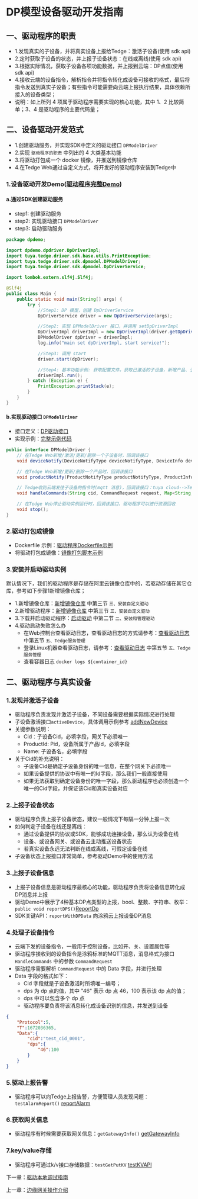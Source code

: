 # DP模型设备驱动开发指南

## 一、驱动程序的职责
- 1.发现真实的子设备，并将真实设备上报给Tedge：激活子设备(使用 sdk api)
- 2.定时获取子设备的状态，并上报子设备状态：在线或离线(使用 sdk api)
- 3.根据实际情况，获取子设备各项功能数据，并上报到云端：DP点值(使用 sdk api)
- 4.接收云端的设备指令，解析指令并将指令转化成设备可接收的格式，最后将指令发送到真实子设备；有些指令可能需要向云端上报执行结果，具体依赖所接入的设备类型；
- 说明：如上所列 4 项属于驱动程序需要实现的核心功能，其中 1、2 比较简单；3、4 是驱动程序的主要代码量； 

## 二、设备驱动开发范式
- 1.创建驱动服务，并实现SDK中定义的驱动接口 `DPModelDriver`
- 2.实现 `驱动程序的职责` 中列出的 4 大类基本功能
- 3.将驱动打包成一个 docker 镜像，并推送到镜像仓库
- 4.在Tedge Web通过自定义方式，将开发好的驱动程序安装到Tedge中

### 1.设备驱动开发Demo([驱动程序完整Demo](https://github.com/tuya/tuya-tedge-driver-java-example))
#### a.通过SDK创建驱动服务
- step1: 创建驱动服务
- step2: 实现驱动接口 `DPModelDriver`
- step3: 启动驱动服务

```java
package dpdemo;

import dpdemo.dpdriver.DpDriverImpl;
import tuya.tedge.driver.sdk.base.utils.PrintException;
import tuya.tedge.driver.sdk.dpmodel.DPModelDriver;
import tuya.tedge.driver.sdk.dpmodel.DpDriverService;

import lombok.extern.slf4j.Slf4j;

@Slf4j
public class Main {
    public static void main(String[] args) {
        try {
            //Step1: DP 模型，创建 DpDriverService
            DpDriverService driver = new DpDriverService(args);

            //Step2: 实现 DPModelDriver 接口，并调用 setDpDriverImpl
            DpDriverImpl driverImpl = new DpDriverImpl(driver.getDpDriverApi());
            DPModelDriver dpDriver = driverImpl;
            log.info("main set dpDriverImpl, start service!");

            //Step3: 调用 start
            driver.start(dpDriver);

            //Step4: 基本功能示例: 获取配置文件，获取已激活的子设备，新增产品、子设备、上报子设备状态、上报DP
            driverImpl.run();
        } catch (Exception e) {
            PrintException.printStack(e);
        }
    }
}
```

#### b.实现驱动接口 `DPModelDriver`
- 接口定义：[DP驱动接口](https://github.com/tuya/tuya-tedge-driver-sdk-java/blob/main/src/main/java/tuya/tedge/driver/sdk/dpmodel/DPModelDriver.java)
- 实现示例：[完整示例代码](https://github.com/tuya/tuya-tedge-driver-java-example/tree/main/src/main/java/dpdemo)

```java
public interface DPModelDriver {
	// 在Tedge Web新增/激活/更新/删除一个子设备时，回调该接口
    void deviceNotify(DeviceNotifyType deviceNotifyType, DeviceInfo deviceInfo);

	// 在Tedge Web新增/更新/删除一个产品时，回调该接口
    void productNotify(ProductNotifyType productNotifyType, ProductInfo productInfo);

	// Tedge收到云端发往子设备的指令时(mqtt 消息)，回调该接口：tuya cloud-->Tedge-->device
    void handleCommands(String cid, CommandRequest request, Map<String, ProtocolProperties> propertiesMap, Map<String, DpExtend> dpExtendMap);

    // 在Tedge Web停止驱动实例运行时，回调该接口，驱动程序可以进行资源回收
    void stop();
}
```

### 2.驱动打包成镜像
- Dockerfile 示例：[驱动程序Dockerfile示例](https://github.com/tuya/tuya-tedge-driver-java-example/blob/main/Dockerfile)
- 将驱动打包成镜像：[镜像打包脚本示例](https://github.com/tuya/tuya-tedge-driver-java-example/blob/main/script/dockerbuild.sh)

### 3.安装并启动驱动实例
默认情况下，我们的驱动程序是存储在阿里云镜像仓库中的，若驱动存储在其它仓库，参考如下步骤1新增镜像仓库；
- 1.新增镜像仓库：[新增镜像仓库](../tedgeweb.md) 中第三节 `三、安装自定义驱动`
- 2.新增驱动程序：[新增镜像仓库](../tedgeweb.md) 中第三节 `三、安装自定义驱动`
- 3.下载并启动驱动程序：[启动驱动](../tedgeweb.md) 中第二节 `二、安装和管理驱动`
- 4.驱动启动失败怎么办
    - 在Web控制台查看驱动日志，查看驱动日志的方式请参考：[查看驱动日志](../tedgeweb.md) 中第五节 `五、Tedge服务管理`
    - 登录Linux机器查看驱动日志，请参考：[查看驱动日志](./driverdebug.md) 中第五节 `五、Tedge服务管理`
    - 查看容器日志 `docker logs ${container_id}`

## 二、驱动程序与真实设备
### 1.发现并激活子设备
- 驱动程序负责发现并激活子设备，不同设备需要根据实际情况进行处理
- 子设备激活接口`activeDevice`，具体调用示例参考 [addNewDevice](https://github.com/tuya/tuya-tedge-driver-java-example/blob/main/src/main/java/dpdemo/dpdriver/DpDriverImpl.java)
- 关键参数说明：
    - Cid：子设备Cid，必填字段，网关下必须唯一
	- ProductId: Pid，设备所属于产品Id，必填字段
	- Name: 子设备名，必填字段
- 关于Cid的补充说明：
    - 子设备Cid是确定子设备身份的唯一信息，在整个网关下必须唯一
    - 如果设备提供的协议中有唯一的Id字段，那么我们一般直接使用
    - 如果无法获取到确定设备身份的唯一字段，那么驱动程序也必须创造一个唯一的Cid字段，并保证该Cid和真实设备对应

### 2.上报子设备状态
- 驱动程序负责上报子设备状态，建议一般情况下每隔一分钟上报一次
- 如何判定子设备在线还是离线：
    - 通过设备提供的协议或SDK，能够成功连接设备，那么认为设备在线
    - 设备、或设备网关、或设备云主动推送设备状态
    - 若真实设备永远无法判断在线或离线，可假定设备在线
- 子设备状态上报接口非常简单，参考驱动Demo中的使用方法

### 3.上报子设备信息
- 上报子设备信息是驱动程序最核心的功能，驱动程序负责将设备信息转化成DP消息并上报
- 驱动Demo中展示了4种基本DP点类型的上报，bool、整数、字符串、枚举：`public void reportDPS()`[ReportDp](https://github.com/tuya/tuya-tedge-driver-java-example/blob/main/src/main/java/dpdemo/dpdriver/DeviceShadow.java)
- SDK关键API：`reportWithDPData` 向涂鸦云上报设备DP消息

### 4.处理子设备指令
- 云端下发的设备指令，一般用于控制设备，比如开、关、设置属性等
- 驱动程序接收到的设备指令是涂鸦标准的MQTT消息，消息格式为接口 `HandleCommands` 中的参数 `CommandRequest`
- 驱动程序需要解析 `CommandRequest` 中的 Data 字段，并进行处理
- Data 字段的格式如下：
    - Cid 字段就是子设备激活时所填唯一编号；
    - dps 为 dp 点的值，其中 "46" 表示 dp 点 46，100 表示该 dp 点的值；
    - dps 中可以包含多个 dp 点
    - 驱动程序要负责将该消息转化成设备识别的信息，并发送到设备
```json
{
    "Protocol":5,
    "T":1672036365,
    "Data":{
        "cid":"test_cid_0001",
        "dps":{
            "46":100
        }
    }
}
```

### 5.驱动上报告警
- 驱动程序可以向Tedge上报告警，方便管理人员发现问题：`testAlarmReport()` [reportAlarm](https://github.com/tuya/tuya-tedge-driver-java-example/blob/main/src/main/java/dpdemo/dpdriver/DpDriverImpl.java)

### 6.获取网关信息
- 驱动程序有时候需要获取网关信息：`getGatewayInfo()` [getGatewayInfo](https://github.com/tuya/tuya-tedge-driver-java-example/blob/main/src/main/java/dpdemo/dpdriver/DpDriverImpl.java)

### 7.key/value存储
- 驱动程序可通过k/v接口存储数据：`testGetPutKV` [testKVAPI](https://github.com/tuya/tuya-tedge-driver-java-example/blob/main/src/main/java/dpdemo/dpdriver/DpDriverImpl.java)


下一章：[驱动本地调试指南](./driverdebug.md)

上一章：[边缘网关操作介绍](../tedgeweb.md)

